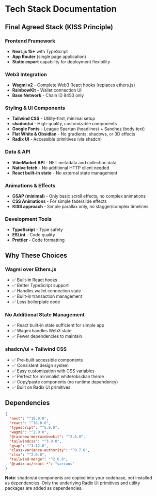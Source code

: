 # Tech Stack Documentation

## Final Agreed Stack (KISS Principle)

### Frontend Framework
- **Next.js 15+** with TypeScript
- **App Router** (single page application)
- **Static export** capability for deployment flexibility

### Web3 Integration
- **Wagmi v2** - Complete Web3 React hooks (replaces ethers.js)
- **RainbowKit** - Wallet connection UI
- **Base Network** - Chain ID 8453 only

### Styling & UI Components
- **Tailwind CSS** - Utility-first, minimal setup
- **shadcn/ui** - High-quality, customizable components
- **Google Fonts** - League Spartan (headlines) + Sanchez (body text)
- **Flat White & Obsidian** - No gradients, shadows, or 3D effects
- **Radix UI** - Accessible primitives (via shadcn)

### Data & API
- **VibeMarket API** - NFT metadata and collection data
- **Native fetch** - No additional HTTP client needed
- **React built-in state** - No external state management

### Animations & Effects
- **GSAP (minimal)** - Only basic scroll effects, no complex animations
- **CSS Animations** - For simple fade/slide effects
- **KISS approach** - Simple parallax only, no stagger/complex timelines

### Development Tools
- **TypeScript** - Type safety
- **ESLint** - Code quality
- **Prettier** - Code formatting

## Why These Choices

### Wagmi over Ethers.js
- ✅ Built-in React hooks
- ✅ Better TypeScript support
- ✅ Handles wallet connection state
- ✅ Built-in transaction management
- ✅ Less boilerplate code

### No Additional State Management
- ✅ React built-in state sufficient for simple app
- ✅ Wagmi handles Web3 state
- ✅ Fewer dependencies to maintain

### shadcn/ui + Tailwind CSS
- ✅ Pre-built accessible components
- ✅ Consistent design system
- ✅ Easy customization with CSS variables
- ✅ Perfect for minimalist white/obsidian theme
- ✅ Copy/paste components (no runtime dependency)
- ✅ Built on Radix UI primitives

## Dependencies
```json
{
  "next": "^15.0.0",
  "react": "^18.0.0",
  "typescript": "^5.0.0",
  "wagmi": "^2.0.0",
  "@rainbow-me/rainbowkit": "^2.0.0",
  "tailwindcss": "^3.0.0",
  "gsap": "^3.12.0",
  "class-variance-authority": "^0.7.0",
  "clsx": "^2.0.0",
  "tailwind-merge": "^2.0.0",
  "@radix-ui/react-*": "various"
}
```

**Note**: shadcn/ui components are copied into your codebase, not installed as dependencies. Only the underlying Radix UI primitives and utility packages are added as dependencies.